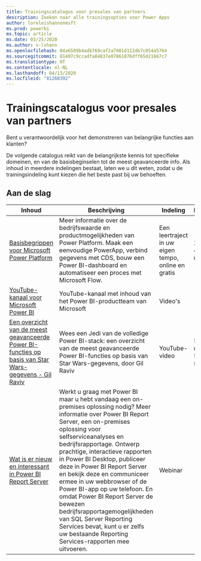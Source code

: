 ```yaml
---
title: Trainingscatalogus voor presales van partners
description: Zoeken naar alle trainingsopties voor Power Apps
author: loreleishannonmsft
ms.prod: powerbi
ms.topic: article
ms.date: 03/25/2020
ms.author: v-lshann
ms.openlocfilehash: 04a6589b4adb769caf2a7901d112db7c054a5764
ms.sourcegitcommit: 81407c9ccadfa84837e07861876dff65d21667c7
ms.translationtype: HT
ms.contentlocale: nl-NL
ms.lasthandoff: 04/13/2020
ms.locfileid: "81268392"
---
```

# <a name="partner-pre-sales-learning-catalog"></a>Trainingscatalogus voor presales van partners

Bent u verantwoordelijk voor het demonstreren van belangrijke functies aan klanten? 

De volgende catalogus reikt van de belangrijkste kennis tot specifieke domeinen, en van de basisbeginselen tot de meest geavanceerde info. Als inhoud in meerdere indelingen bestaat, laten we u dit weten, zodat u de trainingsindeling kunt kiezen die het beste past bij uw behoeften.

## <a name="get-started"></a>Aan de slag<a name="get-started"></a>
| Inhoud  | Beschrijving | Indeling  | Lengte   |
|-------------------------------------------------------------------------------------------------------------------------------------|-------------------------------------------------------------------------------------------------------------------------------------------------------------------------------------------------------------------------------------------------------------------------------------------------------------------------------------------------------------------------------------------------------------------------------------------------------------------------------------------------------------------------------------------------------------------|---------------------------------------|-------------|
| [Basisbegrippen voor Microsoft Power Platform](https://docs.microsoft.com/learn/paths/power-plat-fundamentals/)   | Meer informatie over de bedrijfswaarde en productmogelijkheden van Power Platform. Maak een eenvoudige PowerApp, verbind gegevens met CDS, bouw een Power BI-dashboard en automatiseer een proces met Microsoft Flow.   | Een leertraject in uw eigen tempo, online en gratis | 2 uur 42 min.   |
| [YouTube-kanaal voor Microsoft Power BI](https://www.youtube.com/user/mspowerbi/videos)                                                 | YouTube-kanaal met inhoud van het Power BI-productteam van Microsoft  | Video's |             |
| [Een overzicht van de meest geavanceerde Power BI-functies op basis van Star Wars-gegevens - Gil Raviv](https://www.youtube.com/watch?v=r0Qk5V8dvgg) | Wees een Jedi van de volledige Power BI-stack: een overzicht van de meest geavanceerde Power BI-functies op basis van Star Wars-gegevens, door Gil Raviv  | YouTube-video   | 58 min. 51 sec. |
| [Wat is er nieuw en interessant in Power BI Report Server](https://info.microsoft.com/whats-new-powerbi-report-server-ondemand.html)       | Werkt u graag met Power BI maar u hebt vandaag een on-premises oplossing nodig? Meer informatie over Power BI Report Server, een on-premises oplossing voor selfserviceanalyses en bedrijfsrapportage. Ontwerp prachtige, interactieve rapporten in Power BI Desktop, publiceer deze in Power BI Report Server en bekijk deze en communiceer ermee in uw webbrowser of de Power BI-app op uw telefoon. En omdat Power BI Report Server de bewezen bedrijfsrapportagemogelijkheden van SQL Server Reporting Services bevat, kunt u er zelfs uw bestaande Reporting Services-rapporten mee uitvoeren. | Webinar   |             |